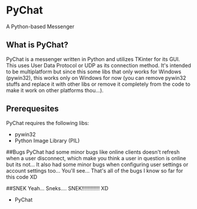 # PyChat
A Python-based Messenger

## What is PyChat? 
PyChat is a messenger written in Python and utilizes TKinter for its GUI. This uses User Data Protocol or UDP as its connection method. It's intended to be multiplatform but since this some libs that only works for Windows (pywin32), this works only on Windows for now (you can remove pywin32 stuffs and replace it with other libs or remove it completely from the code to make it work on other platforms thou...).

## Prerequesites
PyChat requires the following libs: 
- pywin32
- Python Image Library (PIL)

##Bugs
PyChat had some minor bugs like online clients doesn't refresh when a user disconnect, which make you think a user in question is online but its not... It also had some minor bugs when configuring user settings or account settings too... You'll see... That's all of the bugs I know so far for this code XD 

##SNEK
Yeah... Sneks.... SNEK!!!!!!!!!!!! XD 


- PyChat
